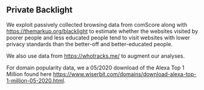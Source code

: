 ## Private Backlight

We exploit passively collected browsing data from comScore along with https://themarkup.org/blacklight to estimate whether the websites visited by poorer people and less educated people tend to visit websites with lower privacy standards than the better-off and better-educated people. 

We also use data from https://whotracks.me/ to augment our analyses.

For domain popularity data, we a 05/2020 download of the Alexa Top 1 Million found here https://www.wiserbit.com/domains/download-alexa-top-1-million-05-2020.html.


